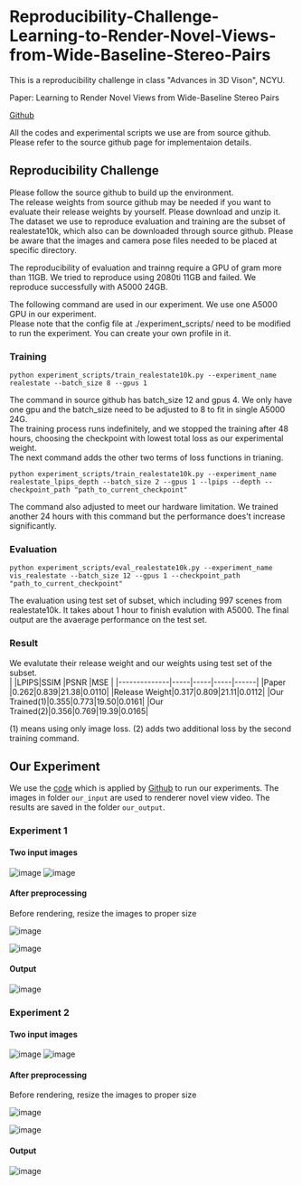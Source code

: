 # Reproducibility-Challenge-Learning-to-Render-Novel-Views-from-Wide-Baseline-Stereo-Pairs

This is a reproducibility challenge in class "Advances in 3D Vison", NCYU.

Paper: Learning to Render Novel Views from Wide-Baseline Stereo Pairs

[Github](https://github.com/yilundu/cross_attention_renderer/tree/master)  

All the codes and experimental scripts we use are from source github. Please refer to the source github page for implementaion details.  



## Reproducibility Challenge
Please follow the source github to build up the environment.  
The release weights from source github may be needed if you want to evaluate their release weights by yourself. Please download and unzip it.  
The dataset we use to reproduce evaluation and training are the subset of realestate10k, which also can be downloaded through source github. Please be aware that the images and camera pose files needed to be placed at specific directory.  
  
The reproducibility of evaluation and trainng require a GPU of gram more than 11GB. We tried to reproduce using 2080ti 11GB and failed. We reproduce successfully with A5000 24GB.  
  
The following command are used in our experiment. We use one A5000 GPU in our experiment.  
Please note that the config file at ./experiment_scripts/ need to be modified to run the experiment. You can create your own profile in it.  
  
### Training
```
python experiment_scripts/train_realestate10k.py --experiment_name realestate --batch_size 8 --gpus 1
```
The command in source github has batch_size 12 and gpus 4. We only have one gpu and the batch_size need to be adjusted to 8 to fit in single A5000 24G.  
The training process runs indefinitely, and we stopped the training after 48 hours, choosing the checkpoint with lowest total loss as our experimental weight.  
The next command adds the other two terms of loss functions in trianing.  
```
python experiment_scripts/train_realestate10k.py --experiment_name realestate_lpips_depth --batch_size 2 --gpus 1 --lpips --depth --checkpoint_path "path_to_current_checkpoint"
```
The command also adjusted to meet our hardware limitation. We trained another 24 hours with this command but the performance does't increase significantly.  

### Evaluation
```
python experiment_scripts/eval_realestate10k.py --experiment_name vis_realestate --batch_size 12 --gpus 1 --checkpoint_path "path_to_current_checkpoint"
```
The evaluation using test set of subset, which including 997 scenes from realestate10k. It takes about 1 hour to finish evalution with A5000. The final output are the avaerage performance on the test set.  

### Result
We evalutate their release weight and our weights using test set of the subset.  
|              |LPIPS|SSIM |PSNR |MSE   |
|--------------|-----|-----|-----|------|
|Paper         |0.262|0.839|21.38|0.0110|
|Release Weight|0.317|0.809|21.11|0.0112|
|Our Trained(1)|0.355|0.773|19.50|0.0161|
|Our Trained(2)|0.356|0.769|19.39|0.0165|  

(1) means using only image loss. (2) adds two additional loss by the second training command.


## Our Experiment

We use the [code](https://colab.research.google.com/drive/1PeL5oJ_eraLEdzTEVPLBwoM2pyv26WcU?usp=sharing) which is applied by [Github](https://github.com/yilundu/cross_attention_renderer/tree/master) to run our experiments.
The images in folder `our_input` are used to renderer novel view video. The results are saved in the folder `our_output`.

### Experiment 1

#### Two input images

![image](https://github.com/khliu0000/Reproducibility-Challenge-Learning-to-Render-Novel-Views-from-Wide-Baseline-Stereo-Pairs/blob/main/our_input/set1/1.jpg)
![image](https://github.com/khliu0000/Reproducibility-Challenge-Learning-to-Render-Novel-Views-from-Wide-Baseline-Stereo-Pairs/blob/main/our_input/set1/2.jpg)

#### After preprocessing

Before rendering, resize the images to proper size

![image](https://github.com/khliu0000/Reproducibility-Challenge-Learning-to-Render-Novel-Views-from-Wide-Baseline-Stereo-Pairs/blob/main/our_input/set1/process1.png)

![image](https://github.com/khliu0000/Reproducibility-Challenge-Learning-to-Render-Novel-Views-from-Wide-Baseline-Stereo-Pairs/blob/main/our_input/set1/process2.png)

#### Output

![image](https://github.com/khliu0000/Reproducibility-Challenge-Learning-to-Render-Novel-Views-from-Wide-Baseline-Stereo-Pairs/blob/main/our_output/set1_output.gif)

### Experiment 2

#### Two input images

![image](https://github.com/khliu0000/Reproducibility-Challenge-Learning-to-Render-Novel-Views-from-Wide-Baseline-Stereo-Pairs/blob/main/our_input/set2/1.jpg)
![image](https://github.com/khliu0000/Reproducibility-Challenge-Learning-to-Render-Novel-Views-from-Wide-Baseline-Stereo-Pairs/blob/main/our_input/set2/2.jpg)

#### After preprocessing

Before rendering, resize the images to proper size

![image](https://github.com/khliu0000/Reproducibility-Challenge-Learning-to-Render-Novel-Views-from-Wide-Baseline-Stereo-Pairs/blob/main/our_input/set2/process1.png)

![image](https://github.com/khliu0000/Reproducibility-Challenge-Learning-to-Render-Novel-Views-from-Wide-Baseline-Stereo-Pairs/blob/main/our_input/set2/process2.png)

#### Output

![image](https://github.com/khliu0000/Reproducibility-Challenge-Learning-to-Render-Novel-Views-from-Wide-Baseline-Stereo-Pairs/blob/main/our_output/set2_output.gif)
